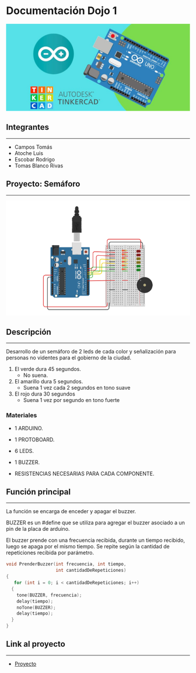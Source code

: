 # Documentación Dojo 1

![portada](img/ArduinoTinkercad.jpg)

## Integrantes
---
* Campos Tomás
* Atoche Luis
* Escobar Rodrigo
* Tomas Blanco Rivas

## Proyecto: Semáforo
---
![proyecto](img/semaforo.jpg)

## Descripción
---
Desarrollo de un semáforo de 2 leds de cada color y señalización para personas no videntes para el gobierno de la ciudad.
1. El verde dura 45 segundos.
    * No suena.
2. El amarillo dura 5 segundos.
    * Suena 1 vez cada 2 segundos en tono suave
3. El rojo dura 30 segundos
    * Suena 1 vez por segundo en tono fuerte
  
### Materiales
* 1 ARDUINO.

* 1 PROTOBOARD.

* 6 LEDS.

* 1 BUZZER.

* RESISTENCIAS NECESARIAS PARA CADA COMPONENTE.

## Función principal
---
La función se encarga de enceder y apagar el buzzer.

BUZZER es un #define que se utiliza para agregar el buzzer asociado a un pin de la placa de arduino.

El buzzer prende con una frecuencia recibida, durante un tiempo recibido, luego se apaga por el mismo tiempo. Se repite según la cantidad de repeticiones recibida por parámetro.

```C++
void PrenderBuzzer(int frecuencia, int tiempo, 
                   int cantidadDeRepeticiones)
{
   for (int i = 0; i < cantidadDeRepeticiones; i++) 
  {
    tone(BUZZER, frecuencia); 
    delay(tiempo); 
    noTone(BUZZER); 
    delay(tiempo); 
  }
}
```

## Link al proyecto
---
* [Proyecto](https://www.tinkercad.com/things/hijpSlfEKqc-dojo-numero-uno/editel?sharecode=yMJo4kDGngdaIehbVo61OfxuESmT3GVonthiMxD7vPU)